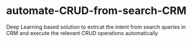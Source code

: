 # automate-CRUD-from-search-CRM
Deep Learning based solution to extrcat the intent from search queries in CRM and execute the relevant CRUD operations automatically
